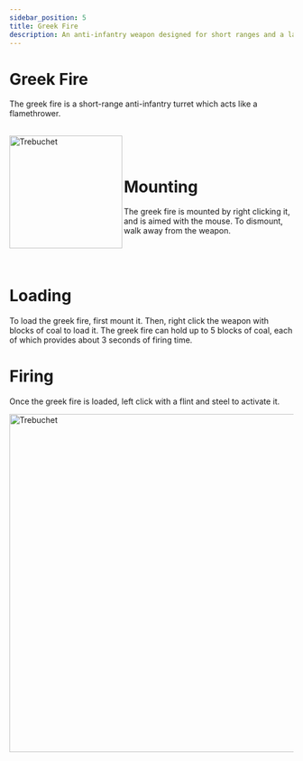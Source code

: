 ```yaml
---
sidebar_position: 5
title: Greek Fire
description: An anti-infantry weapon designed for short ranges and a large area
---
```



# Greek Fire
The greek fire is a short-range anti-infantry turret which acts like a flamethrower.
<br></br>
<div class="box">
    <img 
    src={require('/img/greekfire.png').default}
    align="left"
    alt="Trebuchet"
    width="200"
    />
</div>



<br></br>

# Mounting

The greek fire is mounted by right clicking it, and is aimed with the mouse. To dismount, walk away from the weapon.
<br></br>
<br></br>

# Loading

To load the greek fire, first mount it. Then, right click the weapon with blocks of coal to load it. The greek fire can hold up to 5 blocks of coal, each of which provides about 3 seconds of firing time.


# Firing
Once the greek fire is loaded, left click with a flint and steel to activate it.

<div class="box">
    <img 
    src={require('/img/greekfire_demonstration.gif').default}
    alt="Trebuchet"
    width="600"
    />
</div>